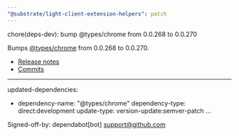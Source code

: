 ```yaml
---
"@substrate/light-client-extension-helpers": patch
---
```


chore(deps-dev): bump @types/chrome from 0.0.268 to 0.0.270

Bumps [@types/chrome](https://github.com/DefinitelyTyped/DefinitelyTyped/tree/HEAD/types/chrome) from 0.0.268 to 0.0.270.
- [Release notes](https://github.com/DefinitelyTyped/DefinitelyTyped/releases)
- [Commits](https://github.com/DefinitelyTyped/DefinitelyTyped/commits/HEAD/types/chrome)

---
updated-dependencies:
- dependency-name: "@types/chrome"
  dependency-type: direct:development
  update-type: version-update:semver-patch
...

Signed-off-by: dependabot[bot] <support@github.com>
